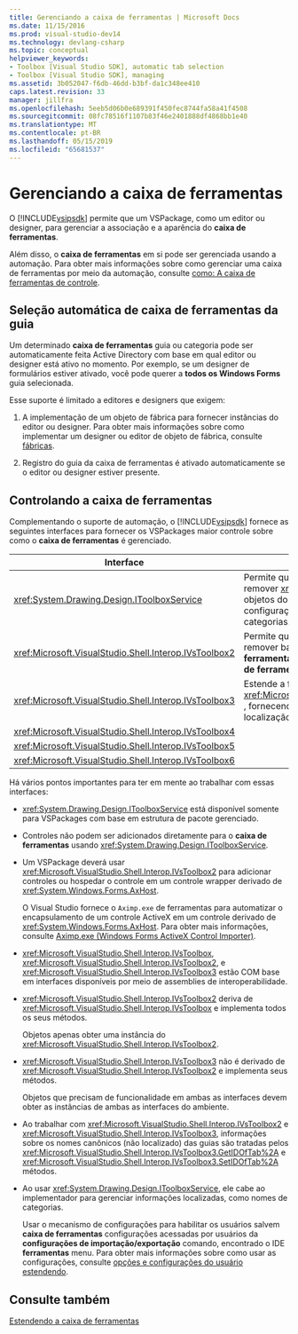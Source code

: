 ```yaml
---
title: Gerenciando a caixa de ferramentas | Microsoft Docs
ms.date: 11/15/2016
ms.prod: visual-studio-dev14
ms.technology: devlang-csharp
ms.topic: conceptual
helpviewer_keywords:
- Toolbox [Visual Studio SDK], automatic tab selection
- Toolbox [Visual Studio SDK], managing
ms.assetid: 3b052047-f6db-46dd-b3bf-da1c348ee410
caps.latest.revision: 33
manager: jillfra
ms.openlocfilehash: 5eeb5d06b0e689391f450fec8744fa58a41f4508
ms.sourcegitcommit: 08fc78516f1107b83f46e2401888df4868bb1e40
ms.translationtype: MT
ms.contentlocale: pt-BR
ms.lasthandoff: 05/15/2019
ms.locfileid: "65681537"
---
```

# <a name="managing-the-toolbox"></a>Gerenciando a caixa de ferramentas
O [!INCLUDE[vsipsdk](../includes/vsipsdk-md.md)] permite que um VSPackage, como um editor ou designer, para gerenciar a associação e a aparência do **caixa de ferramentas**.  
  
 Além disso, o **caixa de ferramentas** em si pode ser gerenciada usando a automação. Para obter mais informações sobre como gerenciar uma caixa de ferramentas por meio da automação, consulte [como: A caixa de ferramentas de controle](https://msdn.microsoft.com/library/c9d8a18a-d2bc-43d4-a803-601bfc6a6599).  
  
## <a name="automatic-toolbox-tab-selection"></a>Seleção automática de caixa de ferramentas da guia  
 Um determinado **caixa de ferramentas** guia ou categoria pode ser automaticamente feita Active Directory com base em qual editor ou designer está ativo no momento. Por exemplo, se um designer de formulários estiver ativado, você pode querer a **todos os Windows Forms** guia selecionada.  
  
 Esse suporte é limitado a editores e designers que exigem:  
  
1. A implementação de um objeto de fábrica para fornecer instâncias do editor ou designer. Para obter mais informações sobre como implementar um designer ou editor de objeto de fábrica, consulte [fábricas](../extensibility/editor-factories.md).  
  
2. Registro do guia da caixa de ferramentas é ativado automaticamente se o editor ou designer estiver presente.  
  
## <a name="controlling-the-toolbox"></a>Controlando a caixa de ferramentas  
 Complementando o suporte de automação, o [!INCLUDE[vsipsdk](../includes/vsipsdk-md.md)] fornece as seguintes interfaces para fornecer os VSPackages maior controle sobre como o **caixa de ferramentas** é gerenciado.  
  
|Interface|Descrição|  
|---------------|-----------------|  
|<xref:System.Drawing.Design.IToolboxService>|Permite que os aplicativos gerenciar, adicionar e remover <xref:System.Drawing.Design.ToolboxItem> objetos do **caixa de ferramentas**. Também permite a configuração de aparência e **caixa de ferramentas** categorias.|  
|<xref:Microsoft.VisualStudio.Shell.Interop.IVsToolbox2>|Permite que os aplicativos gerenciar, adicionar e remover baseada no Active Directory **caixa de ferramentas** controles, bem como configure **caixa de ferramentas** categorias e aparência.|  
|<xref:Microsoft.VisualStudio.Shell.Interop.IVsToolbox3>|Estende a funcionalidade encontrada em <xref:Microsoft.VisualStudio.Shell.Interop.IVsToolbox2> , fornecendo suporte completo para persistência e localização.|  
|<xref:Microsoft.VisualStudio.Shell.Interop.IVsToolbox4>||  
|<xref:Microsoft.VisualStudio.Shell.Interop.IVsToolbox5>||  
|<xref:Microsoft.VisualStudio.Shell.Interop.IVsToolbox6>||  
  
 Há vários pontos importantes para ter em mente ao trabalhar com essas interfaces:  
  
- <xref:System.Drawing.Design.IToolboxService> está disponível somente para VSPackages com base em estrutura de pacote gerenciado.  
  
- Controles não podem ser adicionados diretamente para o **caixa de ferramentas** usando <xref:System.Drawing.Design.IToolboxService>.  
  
- Um VSPackage deverá usar <xref:Microsoft.VisualStudio.Shell.Interop.IVsToolbox2> para adicionar controles ou hospedar o controle em um controle wrapper derivado de <xref:System.Windows.Forms.AxHost>.  
  
   O Visual Studio fornece o `Aximp.exe` de ferramentas para automatizar o encapsulamento de um controle ActiveX em um controle derivado de <xref:System.Windows.Forms.AxHost>. Para obter mais informações, consulte [Aximp.exe (Windows Forms ActiveX Control Importer)](https://msdn.microsoft.com/library/482c0d83-7144-4497-b626-87d2351b78d0).  
  
- <xref:Microsoft.VisualStudio.Shell.Interop.IVsToolbox>, <xref:Microsoft.VisualStudio.Shell.Interop.IVsToolbox2>, e <xref:Microsoft.VisualStudio.Shell.Interop.IVsToolbox3> estão COM base em interfaces disponíveis por meio de assemblies de interoperabilidade.  
  
- <xref:Microsoft.VisualStudio.Shell.Interop.IVsToolbox2> deriva de <xref:Microsoft.VisualStudio.Shell.Interop.IVsToolbox> e implementa todos os seus métodos.  
  
   Objetos apenas obter uma instância do <xref:Microsoft.VisualStudio.Shell.Interop.IVsToolbox2>.  
  
- <xref:Microsoft.VisualStudio.Shell.Interop.IVsToolbox3> não é derivado de <xref:Microsoft.VisualStudio.Shell.Interop.IVsToolbox2> e implementa seus métodos.  
  
   Objetos que precisam de funcionalidade em ambas as interfaces devem obter as instâncias de ambas as interfaces do ambiente.  
  
- Ao trabalhar com <xref:Microsoft.VisualStudio.Shell.Interop.IVsToolbox2> e <xref:Microsoft.VisualStudio.Shell.Interop.IVsToolbox3>, informações sobre os nomes canônicos (não localizado) das guias são tratadas pelos <xref:Microsoft.VisualStudio.Shell.Interop.IVsToolbox3.GetIDOfTab%2A> e <xref:Microsoft.VisualStudio.Shell.Interop.IVsToolbox3.SetIDOfTab%2A> métodos.  
  
- Ao usar <xref:System.Drawing.Design.IToolboxService>, ele cabe ao implementador para gerenciar informações localizadas, como nomes de categorias.  
  
  Usar o mecanismo de configurações para habilitar os usuários salvem **caixa de ferramentas** configurações acessadas por usuários da **configurações de importação/exportação** comando, encontrado o IDE **ferramentas** menu. Para obter mais informações sobre como usar as configurações, consulte [opções e configurações do usuário estendendo](../extensibility/extending-user-settings-and-options.md).  
  
## <a name="see-also"></a>Consulte também  
 [Estendendo a caixa de ferramentas](../misc/extending-the-toolbox.md)